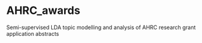 # AHRC_awards
Semi-supervised LDA topic modelling and analysis of AHRC research grant application abstracts
